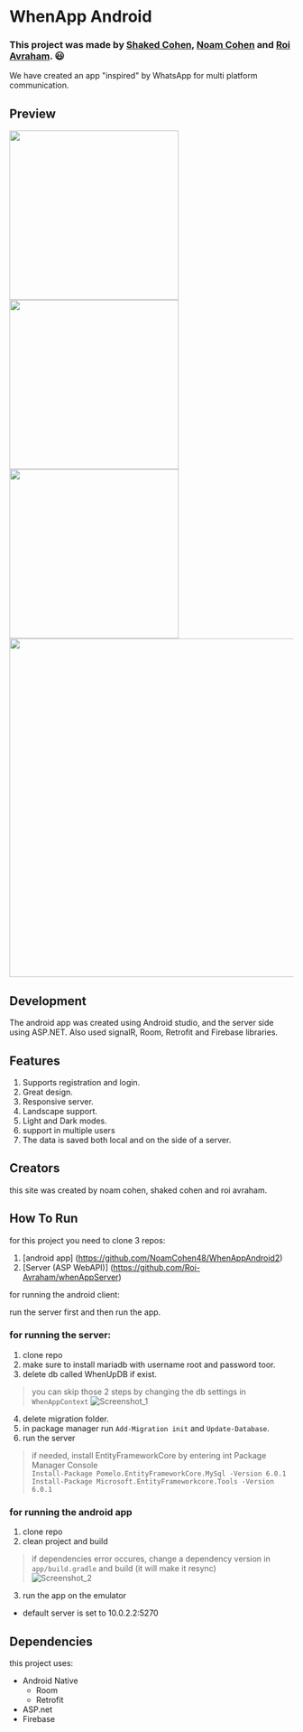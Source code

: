 # WhenApp Android

### This project was made by [Shaked Cohen](https://github.com/shakedc1599), [Noam Cohen](https://github.com/NoamCohen48) and [Roi Avraham](https://github.com/Roi-Avraham). :smiley:
We have created an app "inspired" by WhatsApp for multi platform communication.

## Preview
<img src="https://user-images.githubusercontent.com/47411973/174489826-a74a391e-1f76-49de-a27a-4a14277b2d0b.png" width="300">
<img src="https://user-images.githubusercontent.com/47411973/174489926-fee402ab-90dd-40ec-9e0e-8ae92552d034.png" width="300">
<img src="https://user-images.githubusercontent.com/47411973/174489943-e99523a0-bd9e-406b-af0f-893bda131ccc.png" width="300">
<img src="https://user-images.githubusercontent.com/47411973/174489955-69e3a80f-14e1-4449-9f19-f2124378fd45.png" width="600">

## Development
The android app was created using Android studio, and the server side using ASP.NET.
Also used signalR, Room, Retrofit and Firebase libraries. 

## Features
1. Supports registration and login.
2. Great design.
3. Responsive server.
4. Landscape support.
5. Light and Dark modes.
6. support in multiple users
7. The data is saved both local and on the side of a server.

## Creators
this site was created by noam cohen, shaked cohen and roi avraham.

## How To Run

for this project you need to clone 3 repos:
1. [android app] (https://github.com/NoamCohen48/WhenAppAndroid2)
2. [Server (ASP WebAPI)] (https://github.com/Roi-Avraham/whenAppServer)

for running the android client:

run the server first and then run the app.

### for running the server:
1. clone repo
2. make sure to install mariadb with username root and password toor.
3. delete db called WhenUpDB if exist.

> you can skip those 2 steps by changing the db settings in `WhenAppContext`
> ![Screenshot_1](https://user-images.githubusercontent.com/92931230/169861142-caac3fb0-8244-4c7c-a4b3-6d7413e2cf57.png)

4. delete migration folder.
5. in package manager run `Add-Migration init` and `Update-Database`.
6. run the server

> if needed, install EntityFrameworkCore by entering int Package Manager Console  
> `Install-Package Pomelo.EntityFrameworkCore.MySql -Version 6.0.1`  
> `Install-Package Microsoft.EntityFrameworkcore.Tools -Version 6.0.1`  


### for running the android app
1. clone repo
2. clean project and build
> if dependencies error occures, change a dependency version in `app/build.gradle` and build (it will make it resync)  
> ![Screenshot_2](https://user-images.githubusercontent.com/92931230/176941157-54042a1f-1493-4071-94b7-0a0a178f2d7e.png)
3. run the app on the emulator

* default server is set to 10.0.2.2:5270

## Dependencies
this project uses:
- Android Native
  - Room
  - Retrofit
- ASP.net
- Firebase
